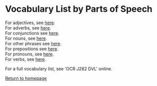 # Vocabulary List by Parts of Speech  

For adjectives, see [here](adjective.md).  
For adverbs, see [here](adverb.md).  
For conjunctions see [here](other.md#conjunctions).  
For nouns, see [here](noun.md).  
For other phrases see [here](other.md#phrases).  
For prepositions see [here](other.md#prepositions).  
For pronouns, see [here](pronoun.md).  
For verbs, see [here](verb.md).  



For a full vocabulary list, see 'OCR J282 DVL' online.


[Return to homepage](../README.md)
